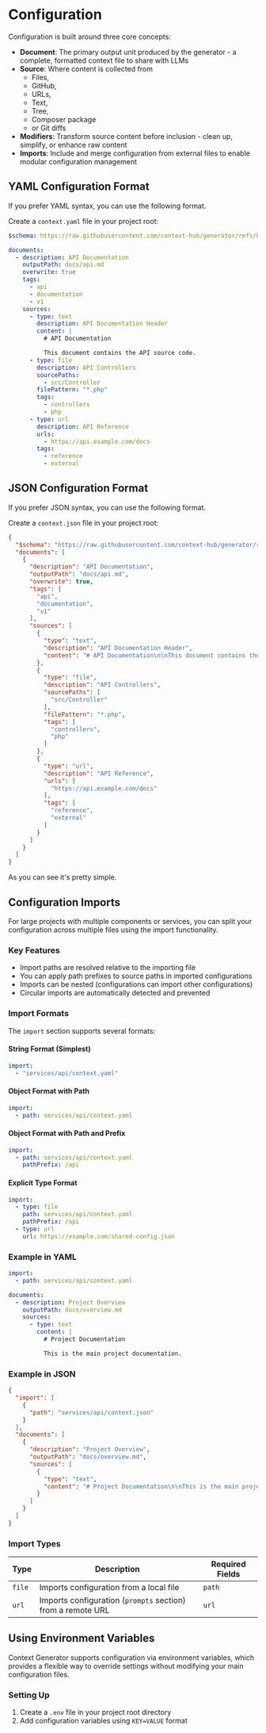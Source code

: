 # Configuration

Configuration is built around three core concepts:

- **Document**: The primary output unit produced by the generator - a complete, formatted context file to share with
  LLMs
- **Source**: Where content is collected from
    - Files,
    - GitHub,
    - URLs,
    - Text,
    - Tree,
    - Composer package
    - or Git diffs
- **Modifiers**: Transform source content before inclusion - clean up, simplify, or enhance raw content
- **Imports**: Include and merge configuration from external files to enable modular configuration management

## YAML Configuration Format

If you prefer YAML syntax, you can use the following format.

Create a `context.yaml` file in your project root:

```yaml
$schema: https://raw.githubusercontent.com/context-hub/generator/refs/heads/main/json-schema.json

documents:
  - description: API Documentation
    outputPath: docs/api.md
    overwrite: true
    tags:
      - api
      - documentation
      - v1
    sources:
      - type: text
        description: API Documentation Header
        content: |
          # API Documentation

          This document contains the API source code.
      - type: file
        description: API Controllers
        sourcePaths:
          - src/Controller
        filePattern: "*.php"
        tags:
          - controllers
          - php
      - type: url
        description: API Reference
        urls:
          - https://api.example.com/docs
        tags:
          - reference
          - external
```

## JSON Configuration Format

If you prefer JSON syntax, you can use the following format.

Create a `context.json` file in your project root:

```json
{
  "$schema": "https://raw.githubusercontent.com/context-hub/generator/refs/heads/main/json-schema.json",
  "documents": [
    {
      "description": "API Documentation",
      "outputPath": "docs/api.md",
      "overwrite": true,
      "tags": [
        "api",
        "documentation",
        "v1"
      ],
      "sources": [
        {
          "type": "text",
          "description": "API Documentation Header",
          "content": "# API Documentation\n\nThis document contains the API source code."
        },
        {
          "type": "file",
          "description": "API Controllers",
          "sourcePaths": [
            "src/Controller"
          ],
          "filePattern": "*.php",
          "tags": [
            "controllers",
            "php"
          ]
        },
        {
          "type": "url",
          "description": "API Reference",
          "urls": [
            "https://api.example.com/docs"
          ],
          "tags": [
            "reference",
            "external"
          ]
        }
      ]
    }
  ]
}
```

As you can see it's pretty simple.

## Configuration Imports

For large projects with multiple components or services, you can split your configuration across multiple files using
the import functionality.

### Key Features

* Import paths are resolved relative to the importing file
* You can apply path prefixes to source paths in imported configurations
* Imports can be nested (configurations can import other configurations)
* Circular imports are automatically detected and prevented

### Import Formats

The `import` section supports several formats:

#### String Format (Simplest)

```yaml
import:
  - "services/api/context.yaml"
```

#### Object Format with Path

```yaml
import:
  - path: services/api/context.yaml
```

#### Object Format with Path and Prefix

```yaml
import:
  - path: services/api/context.yaml
    pathPrefix: /api
```

#### Explicit Type Format

```yaml
import:
  - type: file
    path: services/api/context.yaml
    pathPrefix: /api
  - type: url
    url: https://example.com/shared-config.json
```

### Example in YAML

```yaml
import:
  - path: services/api/context.yaml

documents:
  - description: Project Overview
    outputPath: docs/overview.md
    sources:
      - type: text
        content: |
          # Project Documentation

          This is the main project documentation.
```

### Example in JSON

```json
{
  "import": [
    {
      "path": "services/api/context.json"
    }
  ],
  "documents": [
    {
      "description": "Project Overview",
      "outputPath": "docs/overview.md",
      "sources": [
        {
          "type": "text",
          "content": "# Project Documentation\n\nThis is the main project documentation."
        }
      ]
    }
  ]
}
```

### Import Types

| Type   | Description                                                 | Required Fields |
|--------|-------------------------------------------------------------|-----------------|
| `file` | Imports configuration from a local file                     | `path`          |
| `url`  | Imports configuration (`prompts` section) from a remote URL | `url`           |

## Using Environment Variables

Context Generator supports configuration via environment variables, which provides a flexible way to override settings
without modifying your main configuration files.

### Setting Up

1. Create a `.env` file in your project root directory
2. Add configuration variables using `KEY=VALUE` format